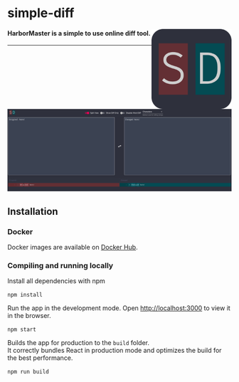 # simple-diff

<img align="right" width="180px" src="src/resources/logo.png">

#### HarborMaster is a simple to use online diff tool.

---

![](screenshots/default.png)

## Installation

### Docker

Docker images are available on [Docker Hub](https://hub.docker.com/r/mheidinger/simple-diff).

### Compiling and running locally

Install all dependencies with npm
```
npm install
```

Run the app in the development mode.
Open [http://localhost:3000](http://localhost:3000) to view it in the browser.
```
npm start
```

Builds the app for production to the `build` folder.<br />
It correctly bundles React in production mode and optimizes the build for the best performance.
```
npm run build
```